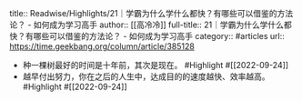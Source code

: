 title:: Readwise/Highlights/21｜学霸为什么学什么都快？有哪些可以借鉴的方法论？ - 如何成为学习高手
author:: [[高冷冷]]
full-title:: 21｜学霸为什么学什么都快？有哪些可以借鉴的方法论？ - 如何成为学习高手
category:: #articles
url:: https://time.geekbang.org/column/article/385128
- 种一棵树最好的时间是十年前，其次是现在。 #Highlight #[[2022-09-24]]
- 越早付出努力，你在之后的人生中，达成目的的速度越快、效率越高。 #Highlight #[[2022-09-24]]